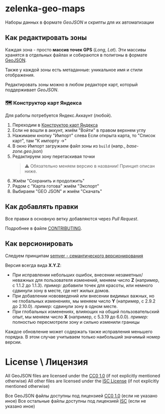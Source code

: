 # zelenka-geo-maps

Наборы данных в формате *GeoJSON* и скрипты для их автоматизации

## Как редактировать зоны

Каждая зона - просто **массив точек GPS** (*Long*, *Lat*).
Эти массивы хранятся в отдельных файлах и собираются в полигоны в формате [GeoJSON](https://ru.wikipedia.org/wiki/GeoJSON).

Также у каждой зоны есть метаданные: уникальное имя и стили отображения.

Редактировать зоны можно в любом редакторе карт, который поддерживает *GeoJSON*.

### 🗺 Конструктор карт Яндекса

Для работы потребуется Яндекс.Аккаунт (любой).

1. Переходим в [Конструктор карт Яндекса](https://yandex.ru/map-constructor/)
2. Если не вошли в аккунт, жмём "Войти" в правом верхнем углу
3. Нажимаем кнопку "Импорт" слева
   Если открыта карта, то "Список карт", там "К импорту ->"
4. В окно Импорт загружаем файл зоны из `build` (напр., *base-zone.geo.json*)
5. Редактируем зону перетаскивая точки
   > ⚠️ Обязательно меняем версию в названии! Принцип описан ниже.
6. Жмём "Сохранить и продолжить"
7. Рядом с "Карта готова" жмём "Экспорт"
8. Выбираем "GEO JSON" и жмём "Скачать"


## Как добавлять правки

Все правки в основную ветку добавляются через *Pull Request*.

Подробнее в файле [CONTRIBUTING](./.github/CONTRIBUTING.md).


## Как версионировать

Следуем принципам [semver - семантического версионирования](https://semver.org/lang/ru/)

Версия всегда вида **X.Y.Z**:

- При исправлении небольших ошибок, внесении незаметных/неважных для пользователя изменений, меняем число **Z** (например, с 1.1.2 до 1.1.3).
  *пример:* добавили точек для красоты, или немного сдвинули зону в месте, где нет жилых домов.
- При добавлении нововведений или внесении видимых важных, но не глобальных изменениях, мы меняем число **Y** (например, с 2.9.2 до 2.10.0).
  *пример:* сдвинули зону в одном месте.
- При глобальных изменениях, влияющих на общий пользовательский опыт, мы меняем число **X** (например, с 5.3.19 до 6.0.0).
  *пример:* полностью пересмотрели зону и сильно изменили границы

Каждое обновление может содержать также исправления меньшего порядка. В этом случае учитываем только наибольший значимый номер версии.


# License \ Лицензия

All GeoJSON files are licensed under the [CC0 1.0](https://creativecommons.org/publicdomain/zero/1.0/) (if not explicitly mentioned otherwise)
All other files are licensed under the [ISC License](LICENSE.md) (if not explicitly mentioned otherwise)

Все GeoJSON файлы доступны под лицензией [CC0 1.0](https://creativecommons.org/publicdomain/zero/1.0/) (если не указано иное)
Все остальные файлы доступны под лицензией [ISC](LICENSE.md) (если не указано иное)
